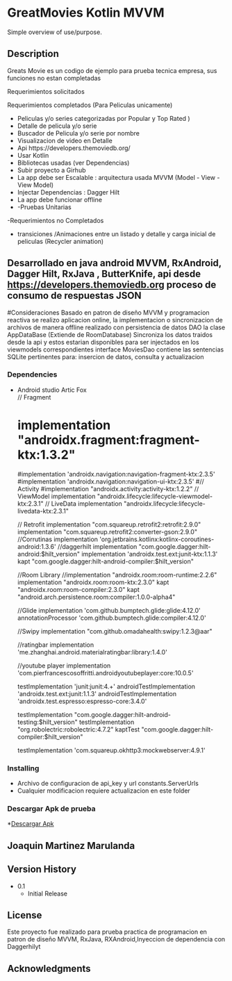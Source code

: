 # GreatMovies Kotlin MVVM

Simple overview of use/purpose.

## Description

Greats Movie es un codigo de ejemplo para prueba tecnica empresa, sus funciones no estan completadas

Requerimientos solicitados


Requerimientos completados (Para Peliculas unicamente)
<ul>
  <Li>Peliculas y/o series categorizadas por Popular y Top Rated )</Li>
  <li>Detalle de pelicula y/o serie </Li>
  <li>Buscador de Pelicula y/o serie por nombre</Li>
  <li>Visualizacion de video en Detalle</Li>  
  <li>Api https://developers.themoviedb.org/</Li>
  <li>Usar Kotlin </Li>
  <li>Bibliotecas usadas (ver Dependencias)</Li>
  <li>Subir proyecto a Girhub</Li>
  <li>La app debe ser Escalable : arquitectura usada MVVM (Model - View - View Model)</Li>
  <li>Injectar Dependencias : Dagger Hilt</Li>
  <li>La app debe funcionar offline</li>
  <li>-Pruebas Unitarias</li>
</ul> 
-Requerimientos no Completados
<ul>
 <li>transiciones /Animaciones entre un listado y detalle y carga inicial de peliculas (Recycler animation)</Li>
 
</ul>


## Desarrollado en java android MVVM, RxAndroid, Dagger Hilt, RxJava , ButterKnife, api desde https://developers.themoviedb.org proceso de consumo de respuestas JSON 

#Consideraciones
Basado en patron de diseño MVVM y programacion reactiva se realizo aplicacion online, la implementacion o sincronizacion de archivos de manera offline realizado 
con persistencia de datos DAO la clase AppDataBase (Extiende de RoomDatabase)
Sincroniza los datos traidos desde la api y estos estarian disponibles para ser injectados en los viewmodels correspondientes 
interface MoviesDao contiene las sentencias SQLite pertinentes para: insercion de datos, consulta y actualizacion

### Dependencies

* Android studio Artic Fox </br>
// Fragment
   # implementation "androidx.fragment:fragment-ktx:1.3.2"
   #implementation 'androidx.navigation:navigation-fragment-ktx:2.3.5'
   #implementation 'androidx.navigation:navigation-ui-ktx:2.3.5'
   #// Activity
   #implementation "androidx.activity:activity-ktx:1.2.2"
    // ViewModel
    implementation "androidx.lifecycle:lifecycle-viewmodel-ktx:2.3.1"
    // LiveData
    implementation "androidx.lifecycle:lifecycle-livedata-ktx:2.3.1"

    // Retrofit
    implementation "com.squareup.retrofit2:retrofit:2.9.0"
    implementation "com.squareup.retrofit2:converter-gson:2.9.0"
    //Corrutinas
    implementation 'org.jetbrains.kotlinx:kotlinx-coroutines-android:1.3.6'
    //daggerhilt
    implementation "com.google.dagger:hilt-android:$hilt_version"
    implementation 'androidx.test.ext:junit-ktx:1.1.3'
    kapt "com.google.dagger:hilt-android-compiler:$hilt_version"

    //Room Library
    //implementation "androidx.room:room-runtime:2.2.6"
    implementation "androidx.room:room-ktx:2.3.0"
    kapt "androidx.room:room-compiler:2.3.0"
    kapt "android.arch.persistence.room:compiler:1.0.0-alpha4"

    //Glide
    implementation 'com.github.bumptech.glide:glide:4.12.0'
    annotationProcessor 'com.github.bumptech.glide:compiler:4.12.0'

    //Swipy
    implementation "com.github.omadahealth:swipy:1.2.3@aar"

    //ratingbar
    implementation 'me.zhanghai.android.materialratingbar:library:1.4.0'

    //youtube player
    implementation 'com.pierfrancescosoffritti.androidyoutubeplayer:core:10.0.5'


    testImplementation 'junit:junit:4.+'
    androidTestImplementation 'androidx.test.ext:junit:1.1.3'
    androidTestImplementation 'androidx.test.espresso:espresso-core:3.4.0'

    testImplementation  "com.google.dagger:hilt-android-testing:$hilt_version"
    testImplementation "org.robolectric:robolectric:4.7.2"
    kaptTest "com.google.dagger:hilt-compiler:$hilt_version"

    testImplementation 'com.squareup.okhttp3:mockwebserver:4.9.1'
    
    
### Installing</br>

* Archivo de configuracion de api_key  y url constants.ServerUrls</br>
* Cualquier modificacion requiere actualizacion en este folder</br>

### Descargar Apk de prueba

*<a href= "https://drive.google.com/file/d/1cCrmz-dARQTqAhBxIbuMmdgNaJoO48_P/view?usp=sharing">Descargar Apk</a>


## Joaquin Martinez Marulanda



## Version History

* 0.1
    * Initial Release

## License

Este proyecto fue realizado para prueba practica de programacion en patron de diseño MVVM, RxJava, RXAndroid,Inyeccion de dependencia con Daggerhilyt

## Acknowledgments



